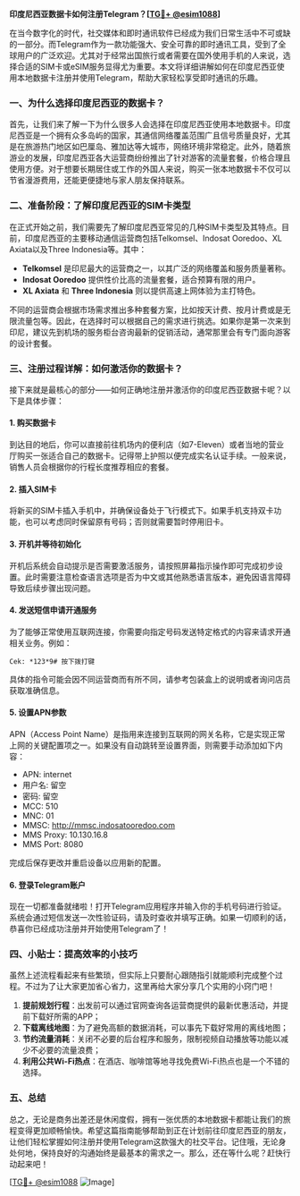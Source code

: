 **印度尼西亚数据卡如何注册Telegram？[[TG💪+ @esim1088](https://t.me/s/esim1088)]**

在当今数字化的时代，社交媒体和即时通讯软件已经成为我们日常生活中不可或缺的一部分。而Telegram作为一款功能强大、安全可靠的即时通讯工具，受到了全球用户的广泛欢迎。尤其对于经常出国旅行或者需要在国外使用手机的人来说，选择合适的SIM卡或eSIM服务显得尤为重要。本文将详细讲解如何在印度尼西亚使用本地数据卡注册并使用Telegram，帮助大家轻松享受即时通讯的乐趣。

### 一、为什么选择印度尼西亚的数据卡？

首先，让我们来了解一下为什么很多人会选择在印度尼西亚使用本地数据卡。印度尼西亚是一个拥有众多岛屿的国家，其通信网络覆盖范围广且信号质量良好，尤其是在旅游热门地区如巴厘岛、雅加达等大城市，网络环境非常稳定。此外，随着旅游业的发展，印度尼西亚各大运营商纷纷推出了针对游客的流量套餐，价格合理且使用方便。对于想要长期居住或工作的外国人来说，购买一张本地数据卡不仅可以节省漫游费用，还能更便捷地与家人朋友保持联系。

### 二、准备阶段：了解印度尼西亚的SIM卡类型

在正式开始之前，我们需要先了解印度尼西亚常见的几种SIM卡类型及其特点。目前，印度尼西亚的主要移动通信运营商包括Telkomsel、Indosat Ooredoo、XL Axiata以及Three Indonesia等。其中：

- **Telkomsel** 是印尼最大的运营商之一，以其广泛的网络覆盖和服务质量著称。
- **Indosat Ooredoo** 提供性价比高的流量套餐，适合预算有限的用户。
- **XL Axiata** 和 **Three Indonesia** 则以提供高速上网体验为主打特色。

不同的运营商会根据市场需求推出多种套餐方案，比如按天计费、按月计费或是无限流量包等。因此，在选择时可以根据自己的需求进行挑选。如果你是第一次来到印尼，建议先到机场的服务柜台咨询最新的促销活动，通常那里会有专门面向游客的设计套餐。

### 三、注册过程详解：如何激活你的数据卡？

接下来就是最核心的部分——如何正确地注册并激活你的印度尼西亚数据卡呢？以下是具体步骤：

#### 1. 购买数据卡
到达目的地后，你可以直接前往机场内的便利店（如7-Eleven）或者当地的营业厅购买一张适合自己的数据卡。记得带上护照以便完成实名认证手续。一般来说，销售人员会根据你的行程长度推荐相应的套餐。

#### 2. 插入SIM卡
将新买的SIM卡插入手机中，并确保设备处于飞行模式下。如果手机支持双卡功能，也可以考虑同时保留原有号码；否则就需要暂时停用旧卡。

#### 3. 开机并等待初始化
开机后系统会自动提示是否需要激活服务，请按照屏幕指示操作即可完成初步设置。此时需要注意检查语言选项是否为中文或其他熟悉语言版本，避免因语言障碍导致后续步骤出现问题。

#### 4. 发送短信申请开通服务
为了能够正常使用互联网连接，你需要向指定号码发送特定格式的内容来请求开通相关业务。例如：
```
Cek: *123*9# 按下拨打键
```
具体的指令可能会因不同运营商而有所不同，请参考包装盒上的说明或者询问店员获取准确信息。

#### 5. 设置APN参数
APN（Access Point Name）是指用来连接到互联网的网关名称，它是实现正常上网的关键配置项之一。如果没有自动跳转至设置界面，则需要手动添加如下内容：
- APN: internet
- 用户名: 留空
- 密码: 留空
- MCC: 510
- MNC: 01
- MMSC: http://mmsc.indosatooredoo.com
- MMS Proxy: 10.130.16.8
- MMS Port: 8080

完成后保存更改并重启设备以应用新的配置。

#### 6. 登录Telegram账户
现在一切都准备就绪啦！打开Telegram应用程序并输入你的手机号码进行验证。系统会通过短信发送一次性验证码，请及时查收并填写正确。如果一切顺利的话，恭喜你已经成功注册并开始使用Telegram了！

### 四、小贴士：提高效率的小技巧

虽然上述流程看起来有些繁琐，但实际上只要耐心跟随指引就能顺利完成整个过程。不过为了让大家更加省心省力，这里再给大家分享几个实用的小窍门吧！

1. **提前规划行程**：出发前可以通过官网查询各运营商提供的最新优惠活动，并提前下载好所需的APP；
2. **下载离线地图**：为了避免高额的数据消耗，可以事先下载好常用的离线地图；
3. **节约流量消耗**：关闭不必要的后台程序和服务，限制视频自动播放等功能以减少不必要的流量浪费；
4. **利用公共Wi-Fi热点**：在酒店、咖啡馆等地寻找免费Wi-Fi热点也是一个不错的选择。

### 五、总结

总之，无论是商务出差还是休闲度假，拥有一张优质的本地数据卡都能让我们的旅程变得更加顺畅愉快。希望这篇指南能够帮助到正在计划前往印度尼西亚的朋友，让他们轻松掌握如何注册并使用Telegram这款强大的社交平台。记住哦，无论身处何地，保持良好的沟通始终是最基本的需求之一。那么，还在等什么呢？赶快行动起来吧！

[[TG💪+ @esim1088](https://t.me/s/esim1088) ![Image](https://i.postimg.cc/4NQfJmqS/Snipaste-2025-05-13-00-14-12.png)]